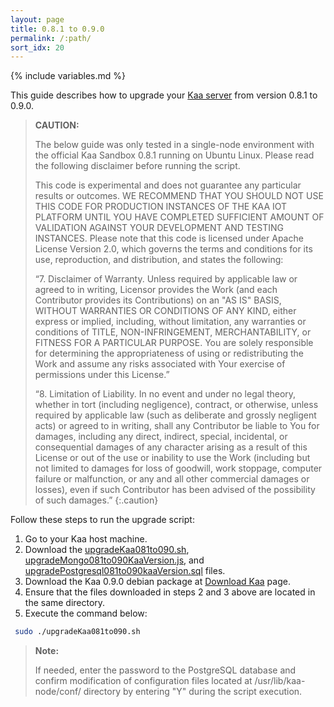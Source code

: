 ```yaml
---
layout: page
title: 0.8.1 to 0.9.0
permalink: /:path/
sort_idx: 20
---
```


{% include variables.md %}

This guide describes how to upgrade your [Kaa server]({{root_url}}Glossary/#kaa-server) from version 0.8.1 to 0.9.0.

>**CAUTION:**
>
>The below guide was only tested in a single-node environment with the official Kaa Sandbox 0.8.1 running on Ubuntu Linux.
>Please read the following disclaimer before running the script.
>
>This code is experimental and does not guarantee any particular results or outcomes.
>WE RECOMMEND THAT YOU SHOULD NOT USE THIS CODE FOR PRODUCTION INSTANCES OF THE KAA IOT PLATFORM UNTIL YOU HAVE COMPLETED SUFFICIENT AMOUNT OF VALIDATION AGAINST YOUR DEVELOPMENT AND TESTING INSTANCES.
>Please note that this code is licensed under Apache License Version 2.0, which governs the terms and conditions for its use, reproduction, and distribution, and states the following:
>
>“7. Disclaimer of Warranty.
>Unless required by applicable law or agreed to in writing, Licensor provides the Work (and each Contributor provides its Contributions) on an "AS IS" BASIS, WITHOUT WARRANTIES OR CONDITIONS OF ANY KIND, either express or implied, including, without limitation, any warranties or conditions of TITLE, NON-INFRINGEMENT, MERCHANTABILITY, or FITNESS FOR A PARTICULAR PURPOSE.
>You are solely responsible for determining the appropriateness of using or redistributing the Work and assume any risks associated with Your exercise of permissions under this License.”
>
>“8. Limitation of Liability.
>In no event and under no legal theory, whether in tort (including negligence), contract, or otherwise, unless required by applicable law (such as deliberate and grossly negligent acts) or agreed to in writing, shall any Contributor be liable to You for damages, including any direct, indirect, special, incidental, or consequential damages of any character arising as a result of this License or out of the use or inability to use the Work (including but not limited to damages for loss of goodwill, work stoppage, computer failure or malfunction, or any and all other commercial damages or losses), even if such Contributor has been advised of the possibility of such damages.”
{:.caution}

Follow these steps to run the upgrade script:

1. Go to your Kaa host machine.
2. Download the [upgradeKaa081to090.sh](https://github.com/kaaproject/kaa/blob/release-0.10/server/upgrade/data-migration-0.8.1-0.9.0/upgradeKaa081to090.sh), [upgradeMongo081to090KaaVersion.js](https://github.com/kaaproject/kaa/blob/release-0.10/server/upgrade/data-migration-0.8.1-0.9.0/upgradeMongo081to090KaaVersion.js), and [upgradePostgresql081to090kaaVersion.sql](https://github.com/kaaproject/kaa/blob/release-0.10/server/upgrade/data-migration-0.8.1-0.9.0/upgradePostgresql081to090kaaVersion.sql) files.
3. Download the Kaa 0.9.0 debian package at [Download Kaa](http://www.kaaproject.org/download-kaa/) page.
4. Ensure that the files downloaded in steps 2 and 3 above are located in the same directory.
5. Execute the command below:

```bash
 sudo ./upgradeKaa081to090.sh
```

>**Note:**
>
>If needed, enter the password to the PostgreSQL database and confirm modification of configuration files located at /usr/lib/kaa-node/conf/ directory by entering "Y" during the script execution.
